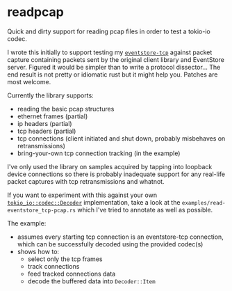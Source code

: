 # readpcap

Quick and dirty support for reading pcap files in order to test a tokio-io codec.

I wrote this initially to support testing my
[`eventstore-tcp`](https://github.com/koivunej/eventstore-tcp) against packet
capture containing packets sent by the original client library and EventStore
server.  Figured it would be simpler than to write a protocol dissector...
The end result is not pretty or idiomatic rust but it might help you. Patches
are most welcome.

Currently the library supports:

 * reading the basic pcap structures
 * ethernet frames (partial)
 * ip headers (partial)
 * tcp headers (partial)
 * tcp connections (client initiated and shut down, probably misbehaves on retransmissions)
 * bring-your-own tcp connection tracking (in the example)

I've only used the library on samples acquired by tapping into loopback device
connections so there is probably inadequate support for any real-life packet
captures with tcp retransmissions and whatnot.

If you want to experiment with this against your own
[`tokio_io::codec::Decoder`](https://docs.rs/tokio-io/0.1/tokio_io/codec/trait.Decoder.html)
implementation, take a look at the `examples/read-eventstore_tcp-pcap.rs` which
I've tried to annotate as well as possible.

The example:

 * assumes every starting tcp connection is an eventstore-tcp connection, which
   can be successfully decoded using the provided codec(s)
 * shows how to:
    * select only the tcp frames
    * track connections
    * feed tracked connections data
    * decode the buffered data into `Decoder::Item`
